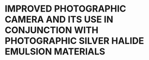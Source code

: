 # IMPROVED PHOTOGRAPHIC CAMERA AND ITS USE IN CONJUNCTION WITH PHOTOGRAPHIC SILVER HALIDE EMULSION MATERIALS